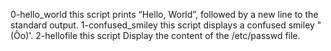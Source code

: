 0-hello_world this script prints “Hello, World”, followed by a new line to the standard output.
1-confused_smiley this script displays a confused smiley "(Ôo)'.
2-hellofile this script Display the content of the /etc/passwd file.
